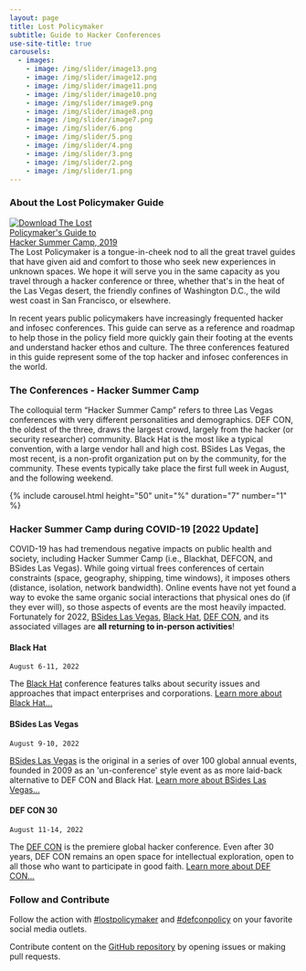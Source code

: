 ```yaml
---
layout: page
title: Lost Policymaker
subtitle: Guide to Hacker Conferences
use-site-title: true
carousels:
  - images:
    - image: /img/slider/image13.png
    - image: /img/slider/image12.png
    - image: /img/slider/image11.png
    - image: /img/slider/image10.png
    - image: /img/slider/image9.png
    - image: /img/slider/image8.png
    - image: /img/slider/image7.png
    - image: /img/slider/6.png
    - image: /img/slider/5.png
    - image: /img/slider/4.png
    - image: /img/slider/3.png
    - image: /img/slider/2.png
    - image: /img/slider/1.png
---
```


<!--
<div class="d-none d-lg-block">
  <a href="guide"><img src="LostPolicymaker_HackerSummerCamp_2019.png" align="top" align="right" style="max-width: 33%" class="img-thumbnail m-2" alt="Download The Lost Policymaker's Guide to Hacker Summer Camp, 2019"></a>
</div>-->

### About the Lost Policymaker Guide
<div class="d-lg-none">
  <a href="guide"><img src="LostPolicymaker_HackerSummerCamp_2019.png" align="top" align="right" style="max-width: 40%" class="img-thumbnail m-2" alt="Download The Lost Policymaker's Guide to Hacker Summer Camp, 2019"></a>
</div>
The Lost Policymaker is a tongue-in-cheek nod to all the great travel guides that have given aid and comfort to those who seek new experiences in unknown spaces. We hope it will serve you in the same capacity as you travel through a hacker conference or three, whether that's in the heat of the Las Vegas desert, the friendly confines of Washington D.C., the wild west coast in San Francisco, or elsewhere.

In recent years public policymakers have increasingly frequented hacker and infosec conferences. This guide can serve as a reference and roadmap to help those in the policy field more quickly gain their footing at the events and understand hacker ethos and culture. The three conferences featured in this guide represent some of the top hacker and infosec conferences in the world.

### The Conferences - Hacker Summer Camp
The colloquial term “Hacker Summer Camp” refers to three Las Vegas conferences with very different personalities and demographics. DEF CON, the oldest of the three, draws the largest crowd, largely from the hacker (or security researcher) community. Black Hat is the most like a typical convention, with a large vendor hall and high cost. BSides Las Vegas, the most recent, is a non-profit organization put on by the community, for the community. These events typically take place the first full week in August, and the following weekend.  

{% include carousel.html height="50" unit="%" duration="7" number="1" %}

### Hacker Summer Camp during COVID-19 [2022 Update]
COVID-19 has had tremendous negative impacts on public health and society, including Hacker Summer Camp (i.e., Blackhat, DEFCON, and BSides Las Vegas). While going virtual frees conferences of certain constraints (space, geography, shipping, time windows), it imposes others (distance, isolation, network bandwidth). Online events have not yet found a way to evoke the same organic social interactions that physical ones do (if they ever will), so those aspects of events are the most heavily impacted. Fortunately for 2022, [BSides Las Vegas](bsideslv), [Black Hat](blackhat), [DEF CON](defcon), and its associated villages are **all returning to in-person activities**!


#### Black Hat
`August 6-11, 2022`

The [Black Hat](https://blackhat.com) conference features talks about security issues and approaches that impact enterprises and corporations. [Learn more about Black Hat...](blackhat)

#### BSides Las Vegas
`August 9-10, 2022`

[BSides Las Vegas](https://bsideslv.org) is the original in a series of over 100 global annual events, founded in 2009 as an 'un-conference' style event as as more laid-back alternative to DEF CON and Black Hat. [Learn more about BSides Las Vegas...](bsideslv)

#### DEF CON 30
`August 11-14, 2022`

The [DEF CON](https://defcon.org) is the premiere global hacker conference. Even after 30 years, DEF CON remains an open space for intellectual exploration, open to all those who want to participate in good faith. [Learn more about DEF CON...](defcon)

<!--#### ShmooCon
`January 15 - January 17, 2021`

[ShmooCon](https://ShmooCon.org) ([@ShmooCon](https://twitter.com/ShmooCon)) is a small, low-key hacker conference in Washington D.C. with a near-cult following and a sense of humor. Its logo is a moose. [Learn more about ShmooCon...](ShmooCon)
#note: removing until after DEFCON, we can put it back though.
-->

### Follow and Contribute

Follow the action with [#lostpolicymaker](https://twitter.com/search?q=%23lostpolicymaker) and [#defconpolicy](https://twitter.com/search?q=%23defconpolicy) on your favorite social media outlets.

Contribute content on the [GitHub repository](https://github.com/lostpolicymaker/lostpolicymaker.github.io) by opening issues or making pull requests.
